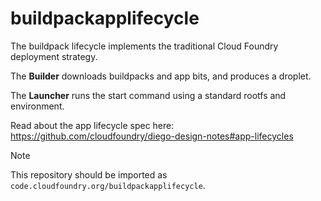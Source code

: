 # buildpackapplifecycle

The buildpack lifecycle implements the traditional Cloud Foundry deployment
strategy.

The **Builder** downloads buildpacks and app bits, and produces a droplet.

The **Launcher** runs the start command using a standard rootfs and
environment.

Read about the app lifecycle spec here:
https://github.com/cloudfoundry/diego-design-notes#app-lifecycles

> [!NOTE]
>
> This repository should be imported as `code.cloudfoundry.org/buildpackapplifecycle`.
